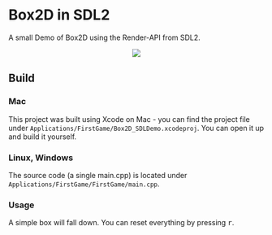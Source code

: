 # Box2D in SDL2

A small Demo of Box2D using the Render-API from SDL2.


<p align="center">
  <img src="https://raw.githubusercontent.com/eder13/Box2D-SDL2-Demo/master/doc/box2d-demo.png"/>
</p>


## Build

### Mac
This project was built using Xcode on Mac - you can find the project file under ``Applications/FirstGame/Box2D_SDLDemo.xcodeproj``.
You can open it up and build it yourself.

### Linux, Windows
The source code (a single main.cpp) is located under ``Applications/FirstGame/FirstGame/main.cpp``.

### Usage

A simple box will fall down. You can reset everything by pressing <kbd>r</kbd>.